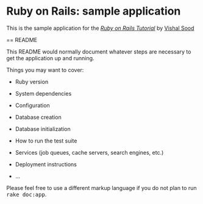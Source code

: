 
# Ruby on Rails: sample application

This is the sample application for
the [*Ruby on Rails Tutorial*](http://railstutorial.org/)
by [Vishal Sood](@vishalsood114)

== README

This README would normally document whatever steps are necessary to get the
application up and running.

Things you may want to cover:

* Ruby version

* System dependencies

* Configuration

* Database creation

* Database initialization

* How to run the test suite

* Services (job queues, cache servers, search engines, etc.)

* Deployment instructions

* ...


Please feel free to use a different markup language if you do not plan to run
<tt>rake doc:app</tt>.
